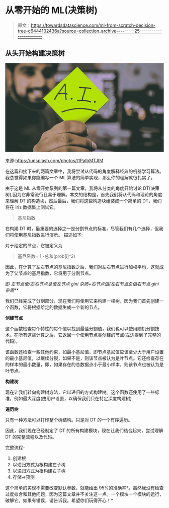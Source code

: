 # 从零开始的 ML(决策树)

> 原文：<https://towardsdatascience.com/ml-from-scratch-decision-tree-c6444102436a?source=collection_archive---------25----------------------->

## 从头开始构建决策树

![](img/ee17d5cc90a0e0aa4670e0c440b3ce62.png)

来源:https://unsplash.com/photos/t1PaIbMTJIM

在这篇和接下来的两篇文章中，我将尝试从代码的角度解释经典的机器学习算法。我总觉得如果你能编写一个 ML 算法的简单实现，那么你的理解就很扎实了。

由于这是 ML 从零开始系列的第一篇文章，我将从分类的角度开始讨论 DT(决策树),因为它非常流行且易于理解。本文的结构是，首先我们将从代码和理论的角度来理解 DT 的构造块，然后最后，我们将这些构造块组装成一个简单的 DT，我们将在 Iris 数据集上测试它。

> 基尼指数

在构建 DT 时，最重要的选择之一是分割节点的标准，尽管我们有几个选择，但我们将使用基尼指数进行演示。
描述如下:

对于给定的节点，它被定义为

> 基尼系数= 1 -总和(prob[i]^2)

因此，在计算了左右节点的基尼指数之后，我们对左右节点进行加权平均，这就成为了父节点的基尼指数，它将用于分割节点。

即 ***左节点值/左右节点总值*左节点 gini 杂质+右节点值/左右节点总值*右节点 gini 杂质***

我们已经完成了分割部分，现在我们将使用它来构建一棵树，因为我们首先创建一个函数，它将根据给定的数据生成一个新的节点。

**创建节点**

这个函数检查每个特性的每个值以找到最佳分割值，我们也可以使用随机分割技术。在所有这些计算之后，它返回一个使用节点类创建的节点(左边提到了完整的代码)。

该函数还检查一些其他约束，如最小基尼值，即节点基尼值应该至少大于用户设置的最小基尼值，以继续分裂，如果不是，则该节点被认为是叶节点。它还检查存在的样本的最小数量，即，如果存在的总数据点小于最小样本，则该节点也被认为是叶节点。

**构建树**

现在让我们转向构建树方法，它以递归的方式构建树。这个函数还使用了一些标准，例如最大深度(由用户设置，以确保我们只在特定深度构建树)

**遍历树**

只有一种方法可以打印整个树结构。只是对 DT 的一个有序遍历。

因此，我们现在已经制定了 DT 的所有构建模块，现在让我们结合起来，尝试理解 DT 的完整流程以及代码。

完整流程-

1.  创建根
2.  以递归方式为根构建左子树
3.  以递归方式为根构建右子树
4.  存储->预测

这个简单的实现不需要改变默认参数，就能给出 95%的准确率*。虽然我没有检查过度拟合和其他问题，因为这篇文章并不关注这一点。一个模块一个模块的运行，破解它。如果有错误，请告诉我。希望你们玩得开心！*